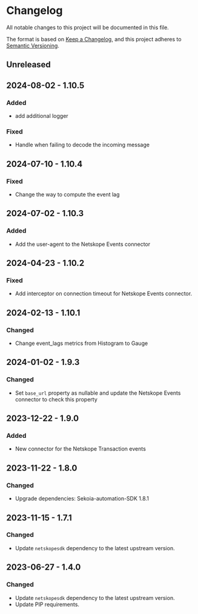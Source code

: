 # Changelog

All notable changes to this project will be documented in this file.

The format is based on [Keep a Changelog](https://keepachangelog.com/en/1.0.0/),
and this project adheres to [Semantic Versioning](https://semver.org/spec/v2.0.0.html).

## Unreleased

## 2024-08-02 - 1.10.5

### Added

- add additional logger

### Fixed

- Handle when failing to decode the incoming message

## 2024-07-10 - 1.10.4

### Fixed

- Change the way to compute the event lag

## 2024-07-02 - 1.10.3

### Added

- Add the user-agent to the Netskope Events connector

## 2024-04-23 - 1.10.2

### Fixed

- Add interceptor on connection timeout for Netskope Events connector.


## 2024-02-13 - 1.10.1

### Changed

- Change event_lags metrics from Histogram to Gauge

## 2024-01-02 - 1.9.3

### Changed

- Set `base_url` property as nullable and update the Netskope Events connector to check this property

## 2023-12-22 - 1.9.0

### Added

- New connector for the Netskope Transaction events

## 2023-11-22 - 1.8.0

### Changed

- Upgrade dependencies: Sekoia-automation-SDK 1.8.1

## 2023-11-15 - 1.7.1

### Changed

- Update `netskopesdk` dependency to the latest upstream version.

## 2023-06-27 - 1.4.0

### Changed

- Update `netskopesdk` dependency to the latest upstream version.
- Update PIP requirements.
